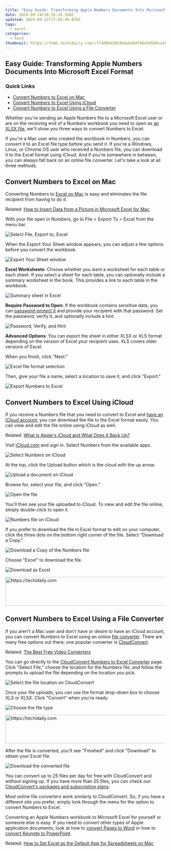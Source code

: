 ```yaml
---
title: "Easy Guide: Transforming Apple Numbers Documents Into Microsoft Excel Format"
date: 2024-09-14T16:35:19.358Z
updated: 2024-09-21T17:03:49.870Z
tags:
  - excel
categories:
  - tech
thumbnail: https://thmb.techidaily.com/cf7a08bd282de8a6ab97b6e5d5d8ca10a7266e7f855e68e8c2f62606a22410cc.jpeg
---
```


## Easy Guide: Transforming Apple Numbers Documents Into Microsoft Excel Format

### Quick Links

* [Convert Numbers to Excel on Mac](https://change-location.techidaily.com/in-2024-best-pokemons-for-pvp-matches-in-pokemon-go-for-vivo-s18-drfone-by-drfone-virtual-android/)
* [Convert Numbers to Excel Using iCloud](https://instagram-videos.techidaily.com/new-conducting-the-crescendo-infusing-instagram-reels-with-sounds/)
* [Convert Numbers to Excel Using a File Converter](https://some-knowledge.techidaily.com/new-expert-guide-to-changing-user-numbers-on-tiktok/)

 Whether you're sending an Apple Numbers file to a Microsoft Excel user or are on the receiving end of a Numbers workbook you need to open as [an XLSX file](https://ai-vdieo-software.techidaily.com/updated-beyond-quik-exploring-the-best-pc-video-editing-software-for-gopro-users/), we'll show you three ways to convert Numbers to Excel.

 If you're a Mac user who created the workbook in Numbers, you can convert it to an Excel file type before you send it. If you're a Windows, Linux, or Chrome OS user who received a Numbers file, you can download it to the Excel format using iCloud. And if you're somewhere in between, you can always fall back on an online file converter. Let's take a look at all three methods.

##  Convert Numbers to Excel on Mac

 Converting Numbers to [Excel on Mac](https://win-able.techidaily.com/comprehensive-troubleshooting-making-your-vrchat-run-smoothly-again/) is easy and eliminates the file recipient from having to do it.

Related: [How to Insert Data from a Picture in Microsoft Excel for Mac](https://win-able.techidaily.com/comprehensive-troubleshooting-making-your-vrchat-run-smoothly-again/) 

 With your file open in Numbers, go to File > Export To > Excel from the menu bar.

![Select File, Export to, Excel](https://static1.howtogeekimages.com/wordpress/wp-content/uploads/2022/02/FileExportToExcel-NumbersToExcel.png) 

 When the Export Your Sheet window appears, you can adjust a few options before you convert the workbook.

![Export Your Sheet window](https://static1.howtogeekimages.com/wordpress/wp-content/uploads/2022/02/ExportYourSheet-NumbersToExcel.png) 

**Excel Worksheets**: Choose whether you want a worksheet for each table or each sheet. If you select a sheet for each table, you can optionally include a summary worksheet in the book. This provides a link to each table in the workbook.

![Summary sheet in Excel](https://static1.howtogeekimages.com/wordpress/wp-content/uploads/2022/02/Summary-NumbersToExcel.png) 

**Require Password to Open**: If the workbook contains sensitive data, you can [password-protect it](https://smart-video-creator.techidaily.com/updated-2024-approved-premiere-pro-performance-optimization-tips-for-a-faster-workflow/) and provide your recipient with that password. Set the password, verify it, and optionally include a hint.

![Password, Verify, and Hint](https://static1.howtogeekimages.com/wordpress/wp-content/uploads/2022/02/RequirePassword-NumbersToExcel.png) 

**Advanced Options**: You can export the sheet in either XLSX or XLS format depending on the version of Excel your recipient uses. XLS covers older versions of Excel.

 When you finish, click "Next."

![Excel file format selection](https://static1.howtogeekimages.com/wordpress/wp-content/uploads/2022/02/ExportSheet-NumbersToExcel.png) 

 Then, give your file a name, select a location to save it, and click "Export."

![Export Numbers to Excel](https://static1.howtogeekimages.com/wordpress/wp-content/uploads/2022/02/Export-NumbersToExcel.png) 

##  Convert Numbers to Excel Using iCloud

 If you receive a Numbers file that you need to convert to Excel and [have an iCloud account](https://facebook-video-share.techidaily.com/updated-in-2024-breaking-barriers-worlds-best-and-largest-shorts-downloaders/), you can download the file to the Excel format easily. You can view and edit the file online using iCloud as well.

Related: [What Is Apple's iCloud and What Does It Back Up?](https://facebook-video-share.techidaily.com/updated-in-2024-breaking-barriers-worlds-best-and-largest-shorts-downloaders/) 

 Visit [iCloud.com](https://www.icloud.com) and sign in. Select Numbers from the available apps.

![Select Numbers on iCloud](https://static1.howtogeekimages.com/wordpress/wp-content/uploads/2022/02/iCloudNumbers-NumbersToExcel.png) 

 At the top, click the Upload button which is the cloud with the up arrow.

![Upload a document on iCloud](https://static1.howtogeekimages.com/wordpress/wp-content/uploads/2022/02/iCloudUpload-NumbersToExcel.png) 

 Browse for, select your file, and click "Open."

![Open the file](https://static1.howtogeekimages.com/wordpress/wp-content/uploads/2022/02/iCloudOpenFile-NumbersToExcel.png) 

 You'll then see your file uploaded to iCloud. To view and edit the file online, simply double-click to open it.

![Numbers file on iCloud](https://static1.howtogeekimages.com/wordpress/wp-content/uploads/2022/02/iCloudWorkbook-NumbersToExcel.png) 

 If you prefer to download the file in Excel format to edit on your computer, click the three dots on the bottom right corner of the file. Select "Download a Copy."

![Download a Copy of the Numbers file](https://static1.howtogeekimages.com/wordpress/wp-content/uploads/2022/02/iCloudDownloadACopy-NumbersToExcel.png) 

 Choose "Excel" to download the file.

![Download as Excel](https://static1.howtogeekimages.com/wordpress/wp-content/uploads/2022/02/iCloudExcel-NumbersToExcel.png) 

<!-- affiliate ads begin -->
<a href="https://appsumo.8odi.net/c/5597632/2049390/7443" target="_top" id="2049390">
  <img src="//a.impactradius-go.com/display-ad/7443-2049390" border="0" alt="https://techidaily.com" width="728" height="90"/>
</a>
<img height="0" width="0" src="https://appsumo.8odi.net/i/5597632/2049390/7443" style="position:absolute;visibility:hidden;" border="0" />
<!-- affiliate ads end -->

##  Convert Numbers to Excel Using a File Converter

 If you aren't a Mac user and don't have or desire to have an iCloud account, you can convert Numbers to Excel using an online [file converter](https://discord-videos.techidaily.com/in-2024-discord-spoiler-tag-all-you-need-to-know/). There are many free options out there; one popular converter is [CloudConvert](https://cloudconvert.com).

Related: [The Best Free Video Converters](https://discord-videos.techidaily.com/in-2024-discord-spoiler-tag-all-you-need-to-know/) 

 You can go directly to the [CloudConvert Numbers to Excel Converter](https://cloudconvert.com/numbers-to-xls) page. Click "Select File," choose the location for the Numbers file, and follow the prompts to upload the file depending on the location you pick.

![Select the file location on CloudConvert](https://static1.howtogeekimages.com/wordpress/wp-content/uploads/2022/02/CloudConvertSelect-NumbersToExcel.png) 

 Once your file uploads, you can use the format drop-down box to choose XLS or XLSX. Click "Convert" when you're ready.

![Choose the file type](https://static1.howtogeekimages.com/wordpress/wp-content/uploads/2022/02/CloudConvertFormat-NumbersToExcel.png) 

<!-- affiliate ads begin -->
<a href="https://aligracehair.sjv.io/c/5597632/1938721/19272" target="_top" id="1938721">
  <img src="//a.impactradius-go.com/display-ad/19272-1938721" border="0" alt="https://techidaily.com" width="728" height="90"/>
</a>
<img height="0" width="0" src="https://aligracehair.sjv.io/i/5597632/1938721/19272" style="position:absolute;visibility:hidden;" border="0" />
<!-- affiliate ads end -->

 After the file is converted, you'll see "Finished" and click "Download" to obtain your Excel file.

![Download the converted file](https://static1.howtogeekimages.com/wordpress/wp-content/uploads/2022/02/CloudConvertDownload-NumbersToExcel.png) 

 You can convert up to 25 files per day for free with CloudConvert and without signing up. If you have more than 25 files, you can check out [CloudConvert's packages and subscription plans](https://cloudconvert.com/pricing).

 Most online file converters work similarly to CloudConvert. So, if you have a different site you prefer, simply look through the menu for the option to convert Numbers to Excel.

 Converting an Apple Numbers workbook to Microsoft Excel for yourself or someone else is easy. If you need to convert other types of Apple application documents, look at how to [convert Pages to Word](https://unlock-android.techidaily.com/how-to-unlock-a-honor-magic-6-easily-by-drfone-android/) or how to [convert Keynote to PowerPoint](https://extra-approaches.techidaily.com/pro-photos-master-the-art-of-adding-motion-blur-effects-for-2024/).

Related: [How to Set Excel as the Default App for Spreadsheets on Mac](https://screen-capture.techidaily.com/updated-creating-a-safe-mc-habitat-plan-6-for-2024/)

<ins class="adsbygoogle"
     style="display:block"
     data-ad-format="autorelaxed"
     data-ad-client="ca-pub-7571918770474297"
     data-ad-slot="1223367746"></ins>

<ins class="adsbygoogle"
     style="display:block"
     data-ad-client="ca-pub-7571918770474297"
     data-ad-slot="8358498916"
     data-ad-format="auto"
     data-full-width-responsive="true"></ins>



